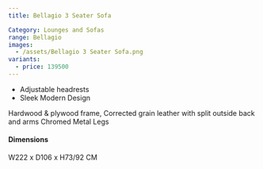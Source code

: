 ```yaml
---
title: Bellagio 3 Seater Sofa

Category: Lounges and Sofas
range: Bellagio
images:
  - /assets/Bellagio 3 Seater Sofa.png
variants:
  - price: 139500
---
```


- Adjustable headrests
- Sleek Modern Design

Hardwood & plywood frame, Corrected grain leather with split outside back and arms
Chromed Metal Legs

#### Dimensions
W222 x D106 x H73/92 CM
